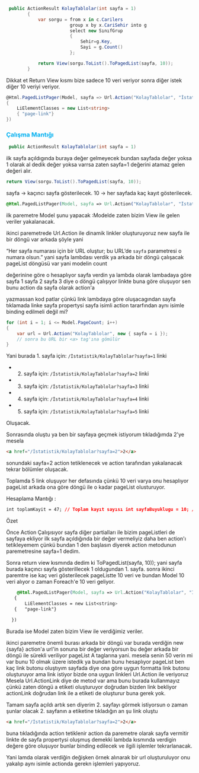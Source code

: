 
```csharp
 public ActionResult KolayTablolar(int sayfa = 1)
        {
            var sorgu = from x in c.Carilers
                        group x by x.CariSehir into g
                        select new SınıfGrup
                        {
                            Sehir=g.Key,
                            Sayi = g.Count()
                        };

            return View(sorgu.ToList().ToPagedList(sayfa, 10));
        }
```

Dikkat et Return View kısmı bize sadece 10 veri veriyor sonra diğer istek diğer 10 veriyi veriyor.

```csharp
@Html.PagedListPager(Model, sayfa => Url.Action("KolayTablolar", "İstatistik", new { sayfa }), new PagedListRenderOptions
{
    LiElementClasses = new List<string>
    { "page-link"}
})
```

### <font color="#00b0f0">Çalışma Mantığı</font>

```csharp
 public ActionResult KolayTablolar(int sayfa = 1)
```
 
 ilk sayfa açıldıgında buraya değer gelmeyecek bundan sayfada değer yoksa 1 olarak al dedik değer yoksa varrsa zaten sayfa=1 değerini atamaz gelen değeri alır.

```csharp
return View(sorgu.ToList().ToPagedList(sayfa, 10));
```

 sayfa → kaçıncı sayfa gösterilecek.
 10 → her sayfada kaç kayıt gösterilecek.

```css
@Html.PagedListPager(Model, sayfa => Url.Action("KolayTablolar", "İstatistik", new { sayfa }), new PagedListRenderOptions
```

ilk paremetre Model şunu yapacak :Modelde zaten bizim View ile gelen veriler yakalanacak.


ikinci paremetrede Url.Action ile dinamik linkler oluşturuyoruz new sayfa ile bir döngü var arkada şöyle  yani

“Her sayfa numarası için bir URL oluştur; bu URL’de `sayfa` parametresi o numara olsun.” yani sayfa lambdası verdik ya arkada bir döngü çalışacak pageList döngüsü var yani modelin count 

değerinine göre o hesaplıyor sayfa verdin ya lambda olarak lambadaya göre sayfa 1 sayfa 2 sayfa 3 diye o döngü çalışıyor linkte buna göre oluşuyor sen bunu action da sayfa olarak action'a 

yazmassan kod patlar çünkü link lambdaya göre oluşacagından sayfa tıklamada linke sayfa propertysi sayfa isimli action tararfından aynı isimle binding edilmeli değil mi?

```csharp
for (int i = 1; i <= Model.PageCount; i++)
{
    var url = Url.Action("KolayTablolar", new { sayfa = i });
    // sonra bu URL bir <a> tag'ına gömülür
}
```

Yani burada 1. sayfa için: `/İstatistik/KolayTablolar?sayfa=1` linki
- 2. sayfa için: `/İstatistik/KolayTablolar?sayfa=2` linki
- 3. sayfa için: `/İstatistik/KolayTablolar?sayfa=3` linki
- 4. sayfa için: `/İstatistik/KolayTablolar?sayfa=4` linki
- 5. sayfa için: `/İstatistik/KolayTablolar?sayfa=5` linki

Oluşacak.

Sonrasında oluştu ya ben bir sayfaya geçmek istiyorum tıkladığımda 2'ye mesela

```html
<a href="/İstatistik/KolayTablolar?sayfa=2">2</a>
```

sonundaki sayfa=2 action tetiklenecek ve action tarafından yakalanacak tekrar bölümler oluşacak.

Toplamda 5 link oluşuyor her defasında çünkü 10 veri varya onu hesaplıyor pageList arkada ona göre döngü ile o kadar pageList olusturuyor.

Hesaplama Mantığı :

```css
int toplamKayit = 47; // Toplam kayıt sayısı int sayfaBuyuklugu = 10; // Sayfa başına kayıt int toplamSayfa = Math.Ceiling(47.0 / 10.0); // = 4.7 → 5 sayfa
```


Özet

Önce Action Çalışısıyor sayfa diğer partialları ile bizim pageListleri de sayfaya ekliyor ilk sayfa açıldığında bir değer vermeliyiz daha ben action'ı tetikleyemem çünkü bundan 1 den başlasın diyerek action metodunun paremetresine sayfa=1 dedim.

Sonra return view kısmında dedim ki ToPagedList(sayfa, 10)); yani sayfa burada kaçıncı sayfa gösterillecek 1 oldugundan 1. sayfa. sonra ikinci paremtre ise kaç veri gösterilecek pageListte 10 veri ve bundan Model 10 veri alıyor o zaman Foreach'e 10 veri geliyor.


```css
    @Html.PagedListPager(Model, sayfa => Url.Action("KolayTablolar", "İstatistik", new { sayfa }), new PagedListRenderOptions
   {
       LiElementClasses = new List<string>
   {   "page-link"}
  
  })
```

Burada ise Model zaten bizim View ile verdiğimiz veriler.

ikinci paremetre önemli burası arkada bir döngü var burada verdiğin new {sayfa} action'a url'in sonuna bir değer veriyorsun bu değer arkada bir döngü ile sürekli veriliyor pageList A taglarına yani. mesela senin 50 verin mi var bunu 10 olmak üzere istedik ya bundan bunu hesaplıyor pageList ben kaç link butonu oluştıyım sayfada diye ona göre uygun formatta link butonu oluşturuyor ama link istiyor bizde ona uygun linkleri Url.Action ile veriyoruz Mesela Url.ActionLink diye de metod var ama bunu burada kullanmayız çünkü zaten döngü a etiketi oluşturuyor doğrudan bizden link bekliyor actionLink doğrudan link ile a etiketi de oluşturur buna gerek yok.

Tamam sayfa açıldı artık sen diyerim 2. sayfayı görmek istiyorsun o zaman şunlar olacak 2. sayfanın a etiketine tıkladığın an şu link oluştu

```html
<a href="/İstatistik/KolayTablolar?sayfa=2">2</a>
```

buna tıkladığında action tetiklenir action da paremetre olarak sayfa vermitir   linkte de sayfa propertysi oluşmuş demekki lambda kısmında verdigin değere göre oluşuyor bunlar binding edilecek ve ilgili işlemler tekrarlanacak.

Yani lamda olarak verdiğin değişken örnek alınarak bir url oluşturuluyor onu yakalıp aynı isimle actionda gerekn işlemleri yapıyoruz.
